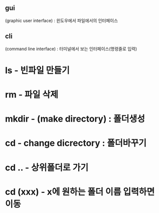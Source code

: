 ## gui
(graphic user interface) : 윈도우에서 파일에서의 인터페이스

## cli
(command line interface) : 터미널에서 보는 인터페이스(명령줄로 입력)

# ls - 빈파일 만들기
# rm - 파일 삭제
# mkdir - (make directory) : 폴더생성
# cd - change dicrectory : 폴더바꾸기
# cd .. - 상위폴더로 가기
# cd (xxx) - x에 원하는 폴더 이름 입력하면 이동


